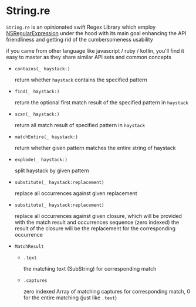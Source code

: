 # String.re

`String.re` is an opinionated swift Regex Library which employ [NSRegularExpression](https://developer.apple.com/documentation/foundation/nsregularexpression) 
under the hood with its main goal
enhancing the API friendliness and getting rid of the cumbersomeness usability

if you came from other language like javascript / ruby / kotlin, you'll find it easy to master as they share similar API sets and common concepts

- `contains(_ haystack:)` 

    return whether `haystack` contains the specified pattern

- `find(_ haystack:)` 

    return the optional first match result of the specified pattern in `haystack`

- `scan(_ haystack:)` 

    return all match result of specified pattern in `haystack`

- `matchEntire(_ haystack:)` 

    return whether given pattern matches the entire string of haystack

- `explode(_ haystack:)`
 
    split haystack by given pattern

- `substitute(_ haystack:replacement)` 

    replace all occurrences against given replacement

- `substitute(_ haystack:replacement)`
 
    replace all occurrences against given closure, which will be provided with the match result and occurrences sequence (zero indexed)
the result of the closure will be the replacement for the corresponding occurrence


- `MatchResult`
    - `.text`
    
        the matching text (SubString) for corresponding match
    
    - `.captures`
    
        zero indexed Array of matching captures for corresponding match, 0 for the entire matching (just like `.text`) 








